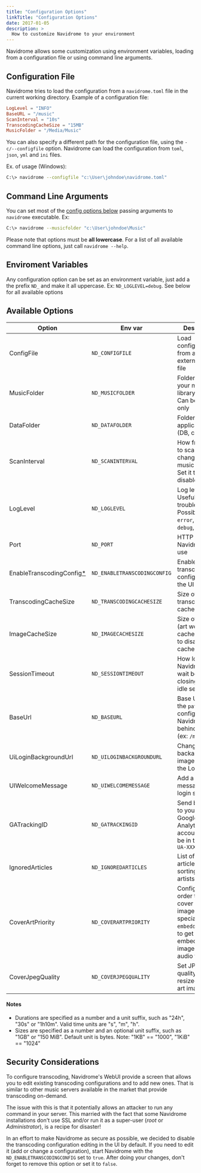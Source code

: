 ```yaml
---
title: "Configuration Options"
linkTitle: "Configuration Options"
date: 2017-01-05
description: >
  How to customize Navidrome to your environment
---
```


Navidrome allows some customization using environment variables, loading from a configuration file
or using command line arguments.

## Configuration File

Navidrome tries to load the configuration from a `navidrome.toml` file in the current working
directory. Example of a configuration file:

```toml
LogLevel = "INFO"
BaseURL = "/music"
ScanInterval = "10s"
TranscodingCacheSize = "15MB"
MusicFolder = "/Media/Music"
```

You can also specify a different path for the configuration file, using the `-c/--configfile` option.
Navidrome can load the configuration from `toml`, `json`, `yml` and `ini` files.

Ex. of usage (Windows):

```bash
C:\> navidrome --configfile "c:\User\johndoe\navidrome.toml"
```

## Command Line Arguments

You can set most of the [config options below](#available-options) passing arguments to `navidrome` executable. Ex:
```bash
C:\> navidrome --musicfolder "c:\User\johndoe\Music"
```

Please note that options must be **all lowercase**. For a list of all available command line options, 
just call `navidrome --help`.


## Enviroment Variables

Any configuration option can be set as an environment variable, just add a the prefix `ND_` and
make it all uppercase. Ex: `ND_LOGLEVEL=debug`. See below for all available options

## Available Options

| Option                                                | Env var                      | Description                                                                                                                | Default Value                            |
| ----------------------------------------------------- | ---------------------------- | -------------------------------------------------------------------------------------------------------------------------- | ---------------------------------------- |
| ConfigFile                                            | `ND_CONFIGFILE`              | Load configurations from an external config file                                                                           | `"./navidrome.toml"`                     |
| MusicFolder                                           | `ND_MUSICFOLDER`             | Folder where your music libraryis stored. Can be read-only                                                                 | `"./music"`                              |
| DataFolder                                            | `ND_DATAFOLDER`              | Folder to store application data (DB, cache...)                                                                            | `"./data"`                               |
| ScanInterval                                          | `ND_SCANINTERVAL`            | How frequently to scan for changes in your music library. Set it to `0` to disable scans                                    | `"1m"`                                   |
| LogLevel                                              | `ND_LOGLEVEL`                | Log level. Useful for troubleshooting. Possible values: `error`, `info`, `debug`, `trace`                                  | `"info"`                                 |
| Port                                                  | `ND_PORT`                    | HTTP port Navidrome will use                                                                                               | `4533`                                 |
| EnableTranscodingConfig[\*](#security-considerations) | `ND_ENABLETRANSCODINGCONFIG` | Enables transcoding configuration in the UI                                                                                | `false`                                  |
| TranscodingCacheSize                                  | `ND_TRANSCODINGCACHESIZE`    | Size of transcoding cache                                                                                                  | `"100MB"`                                |
| ImageCacheSize                                        | `ND_IMAGECACHESIZE`          | Size of image (art work) cache. Set to `0` to disable cache                                                                | `"100MB"`                                |
| SessionTimeout                                        | `ND_SESSIONTIMEOUT`          | How long Navidrome will wait before closing web ui idle sessions                                                           | `"24h"`                                  |
| BaseUrl                                               | `ND_BASEURL`                 | Base URL (only the `path` part) to configure Navidrome behind a proxy (ex: `/music`)                                       | _Empty_                                  |
| UiLoginBackgroundUrl                                  | `ND_UILOGINBACKGROUNDURL`    | Change backaground image used in the Login page                                                                            | _random music image from Unsplash.com_   |
| UIWelcomeMessage                                      | `ND_UIWELCOMEMESSAGE`        | Add a welcome message to the login screen | _Empty_                                  |
| GATrackingID                                          | `ND_GATRACKINGID`            | Send basic info to your own Google Analytics account. Must be in the format `UA-XXXXXXXX` | _Empty_ (disabled)
| IgnoredArticles                                       | `ND_IGNOREDARTICLES`         | List of ignored articles when sorting/indexing artists                                                                     | `"The El La Los Las Le Les Os As O A"`   |
| CoverArtPriority                                      | `ND_COVERARTPRIORITY`        | Configure the order to look for cover art images. Use special `embedded` value to get embedded images from the audio files | `"embedded, cover.*, folder.*, front.*"` |
| CoverJpegQuality                                      | `ND_COVERJPEGQUALITY`        | Set JPEG quality for resized cover art images                                                                              | `75`                                     |

#### Notes

- Durations are specified as a number and a unit suffix, such as "24h", "30s" or "1h10m". Valid
  time units are "s", "m", "h".
- Sizes are specified as a number and an optional unit suffix, such as "1GB" or "150 MiB". Default
  unit is bytes.  Note: "1KB" == "1000", "1KiB" == "1024"

## Security Considerations

To configure transcoding, Navidrome's WebUI provide a screen that allows you to edit existing
transcoding configurations and to add new ones. That is similar to other music servers available
in the market that provide transcoding on-demand.

The issue with this is that it potentially allows an attacker to run any command in your server.
This married with the fact that some Navidrome installations don't use SSL and/or run it as a
super-user (_root_ or _Administrator_), is a recipe for disaster!

In an effort to make Navidrome as secure as possible, we decided to disable the transcoding
configuration editing in the UI by default. If you need to edit it (add or change a configuration),
start Navidrome with the `ND_ENABLETRANSCODINGCONFIG` set to `true`. After doing your changes,
don't forget to remove this option or set it to `false`.
